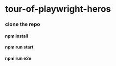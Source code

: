 # tour-of-playwright-heros

### clone the repo

#### npm install

#### npm run start

#### npm run e2e
